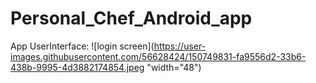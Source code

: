 # Personal_Chef_Android_app

App UserInterface: 
![login screen](https://user-images.githubusercontent.com/56628424/150749831-fa9556d2-33b6-438b-9995-4d3882174854.jpeg "width="48")
